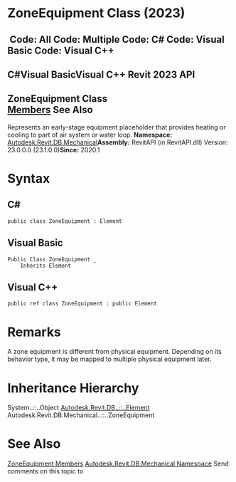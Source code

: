 # ZoneEquipment Class (2023)

﻿
 Code: All Code: Multiple Code: C# Code: Visual Basic Code: Visual C++   
---  
C#Visual BasicVisual C++
Revit 2023 API  
---  
ZoneEquipment Class  
[Members](4efba003-cf36-a983-df5a-ba577f060366.md "ZoneEquipment Members") See Also  
---  
Represents an early-stage equipment placeholder that provides heating or cooling to part of air system or water loop. 
**Namespace:** [Autodesk.Revit.DB.Mechanical](0eafd899-5912-56fd-94b1-d286156e26fc.md "Autodesk.Revit.DB.Mechanical Namespace")**Assembly:** RevitAPI (in RevitAPI.dll) Version: 23.0.0.0 (23.1.0.0)**Since:** 2020.1 
# Syntax
C#  
---  
```text
public class ZoneEquipment : Element
```
  
Visual Basic  
---  
```text
Public Class ZoneEquipment _
	Inherits Element
```
  
Visual C++  
---  
```text
public ref class ZoneEquipment : public Element
```
  
# Remarks
A zone equipment is different from physical equipment. Depending on its behavior type, it may be mapped to multiple physical equipment later. 
# Inheritance Hierarchy
System..::..Object [Autodesk.Revit.DB..::..Element](eb16114f-69ea-f4de-0d0d-f7388b105a16.md "Element Class") Autodesk.Revit.DB.Mechanical..::..ZoneEquipment
# See Also
[ZoneEquipment Members](4efba003-cf36-a983-df5a-ba577f060366.md "ZoneEquipment Members")
[Autodesk.Revit.DB.Mechanical Namespace](0eafd899-5912-56fd-94b1-d286156e26fc.md "Autodesk.Revit.DB.Mechanical Namespace")
Send comments on this topic to 